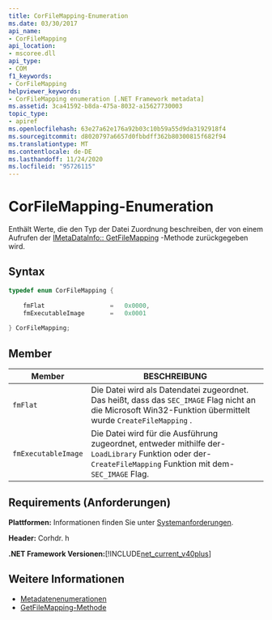 ```yaml
---
title: CorFileMapping-Enumeration
ms.date: 03/30/2017
api_name:
- CorFileMapping
api_location:
- mscoree.dll
api_type:
- COM
f1_keywords:
- CorFileMapping
helpviewer_keywords:
- CorFileMapping enumeration [.NET Framework metadata]
ms.assetid: 3ca41592-b8da-475a-8032-a15627730003
topic_type:
- apiref
ms.openlocfilehash: 63e27a62e176a92b03c10b59a55d9da3192918f4
ms.sourcegitcommit: d8020797a6657d0fbbdff362b80300815f682f94
ms.translationtype: MT
ms.contentlocale: de-DE
ms.lasthandoff: 11/24/2020
ms.locfileid: "95726115"
---
```

# <a name="corfilemapping-enumeration"></a>CorFileMapping-Enumeration

Enthält Werte, die den Typ der Datei Zuordnung beschreiben, der von einem Aufrufen der [IMetaDataInfo:: GetFileMapping](imetadatainfo-getfilemapping-method.md) -Methode zurückgegeben wird.  
  
## <a name="syntax"></a>Syntax  
  
```cpp  
typedef enum CorFileMapping {  
  
    fmFlat                  =   0x0000,  
    fmExecutableImage       =   0x0001  
  
} CorFileMapping;  
```  
  
## <a name="members"></a>Member  
  
|Member|BESCHREIBUNG|  
|------------|-----------------|  
|`fmFlat`|Die Datei wird als Datendatei zugeordnet. Das heißt, dass das `SEC_IMAGE` Flag nicht an die Microsoft Win32-Funktion übermittelt wurde `CreateFileMapping` .|  
|`fmExecutableImage`|Die Datei wird für die Ausführung zugeordnet, entweder mithilfe der- `LoadLibrary` Funktion oder der- `CreateFileMapping` Funktion mit dem- `SEC_IMAGE` Flag.|  
  
## <a name="requirements"></a>Requirements (Anforderungen)  

 **Plattformen:** Informationen finden Sie unter [Systemanforderungen](../../get-started/system-requirements.md).  
  
 **Header:** Corhdr. h  
  
 **.NET Framework Versionen:**[!INCLUDE[net_current_v40plus](../../../../includes/net-current-v40plus-md.md)]  
  
## <a name="see-also"></a>Weitere Informationen

- [Metadatenenumerationen](metadata-enumerations.md)
- [GetFileMapping-Methode](imetadatainfo-getfilemapping-method.md)
